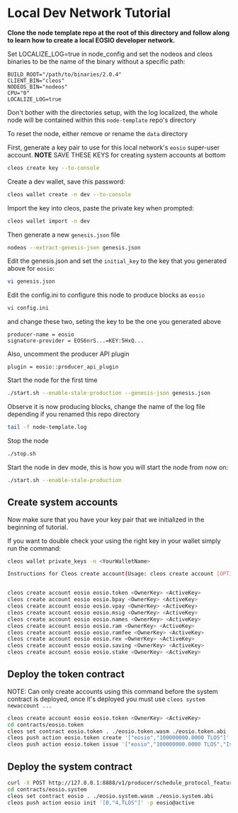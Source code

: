 # Local Dev Network Tutorial


__Clone the node template repo at the root of this directory and follow along to learn how to create a local EOSIO developer network.__


Set LOCALIZE_LOG=true in node_config and set the nodeos and cleos binaries to be the name of the binary without a specific path:
```
BUILD_ROOT="/path/to/binaries/2.0.4"
CLIENT_BIN="cleos"
NODEOS_BIN="nodeos"
CPU="0"
LOCALIZE_LOG=true
```
Don't bother with the directories setup, with the log localized, the whole node will be contained within this `node-template` repo's directory


To reset the node, either remove or rename the `data` directory

First, generate a key pair to use for this local network's `eosio` super-user account. **NOTE** SAVE THESE KEYS for creating system accounts at bottom
```bash
cleos create key --to-console
```

Create a dev wallet, save this password:
```bash
cleos wallet create -n dev --to-console
```

Import the key into cleos, paste the private key when prompted:
```bash
cleos wallet import -n dev
```

Then generate a new `genesis.json` file
```bash
nodeos --extract-genesis-json genesis.json
```

Edit the genesis.json and set the `initial_key` to the key that you generated above for `eosio`:
```bash
vi genesis.json
```

Edit the config.ini to configure this node to produce blocks as `eosio`
```bash
vi config.ini
```
and change these two, seting the key to be the one you generated above
```
producer-name = eosio
signature-provider = EOS6nrS...=KEY:5HxQ...
```
Also, uncomment the producer API plugin
```
plugin = eosio::producer_api_plugin
```

Start the node for the first time
```bash
./start.sh --enable-stale-production --genesis-json genesis.json
```

Observe it is now producing blocks, change the name of the log file depending if you renamed this repo directory
```bash
tail -f node-template.log
```

Stop the node
```bash
./stop.sh
```

Start the node in dev mode, this is how you will start the node from now on:
```bash
./start.sh --enable-stale-production
```
## Create system accounts
Now make sure that you have your key pair that we initialized in the beginning of tutorial. 

If you want to double check your using the right key in your wallet simply run the command:
```bash
cleos wallet private_keys -n <YourWalletName>
```


```bash
Instructions for Cleos create account(Usage: cleos create account [OPTIONS] creator name OwnerKey [ActiveKey])


cleos create account eosio eosio.token <OwnerKey> <ActiveKey>
cleos create account eosio eosio.bpay <OwnerKey> <ActiveKey>
cleos create account eosio eosio.vpay <OwnerKey> <ActiveKey>
cleos create account eosio eosio.msig <OwnerKey> <ActiveKey>
cleos create account eosio eosio.names <OwnerKey> <ActiveKey>
cleos create account eosio eosio.ram <OwnerKey> <ActiveKey>
cleos create account eosio eosio.ramfee <OwnerKey> <ActiveKey>
cleos create account eosio eosio.rex <OwnerKey> <ActiveKey>
cleos create account eosio eosio.saving <OwnerKey> <ActiveKey>
cleos create account eosio eosio.stake <OwnerKey> <ActiveKey>
```

## Deploy the token contract

NOTE: Can only create accounts using this command before the system contract is deployed, once it's deployed you must use `cleos system newaccount ...`
```bash
cleos create account eosio eosio.token <OwnerKey> <ActiveKey>
cd contracts/eosio.token
cleos set contract eosio.token . ./eosio.token.wasm ./eosio.token.abi
cleos push action eosio.token create '["eosio","100000000.0000 TLOS"]' -p eosio.token@active
cleos push action eosio.token issue '["eosio","100000000.0000 TLOS","Issue max supply to eosio"]' -p eosio@active
```



## Deploy the system contract
```bash
curl -X POST http://127.0.0.1:8888/v1/producer/schedule_protocol_feature_activations -d '{"protocol_features_to_activate": ["0ec7e080177b2c02b278d5088611686b49d739925a92d9bfcacd7fc6b74053bd"]}' | jq
cd contracts/eosio.system
cleos set contract eosio . ./eosio.system.wasm ./eosio.system.abi
cleos push action eosio init '[0,"4,TLOS"]' -p eosio@active
```
